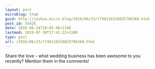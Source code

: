 ```yaml
---
layout: post
microblog: true
guid: http://joshua.micro.blog/2016/06/23/t746116316025786368.html
post_id: 35426
date: 2016-06-24T10:02:46+1100
lastmod: 2019-07-30T17:41:22+1100
type: post
url: /2016/06/23/t746116316025786368.html
---
```

Share the love - what wedding business has been awesome to you recently? Mention them in the comments!
